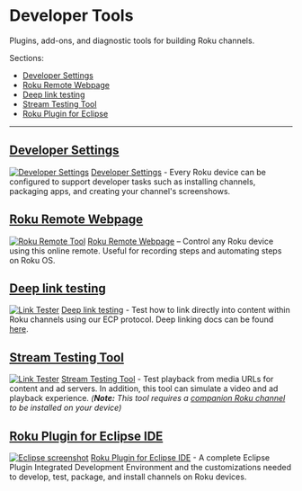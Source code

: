 # Developer Tools
Plugins, add-ons, and diagnostic tools for building Roku channels.

Sections:

* [Developer Settings](#developer-settings)
* [Roku Remote Webpage](#roku-remote-webpage)
* [Deep link testing](#deep-link-testing)
* [Stream Testing Tool](#stream-testing-tool)
* [Roku Plugin for Eclipse](#roku-plugin-for-eclipse-ide)

- - -

## [Developer Settings](/develop/developer-tools/developer-settings.md)
[![Developer Settings](https://github.com/rokudev/docs/raw/master/images/dev-settings-application-installer.png)](/develop/developer-tools/developer-settings.md)
[Developer Settings](/develop/developer-tools/developer-settings.md) - Every Roku device can be configured to support developer tasks such as installing channels, packaging apps, and creating your channel's screenshows.

## [Roku Remote Webpage](http://devtools.web.roku.com/RokuRemote/)
[![Roku Remote Tool](https://github.com/rokudev/docs/raw/master/images/Roku-Remote-Tool.jpg)](http://devtools.web.roku.com/RokuRemote/)
[Roku Remote Webpage](http://devtools.web.roku.com/RokuRemote/) – Control any Roku device using this online remote. Useful for recording steps and automating steps on Roku OS.

## [Deep link testing](http://devtools.web.roku.com/DeepLinkingTester/)

[![Link Tester](https://github.com/rokudev/docs/raw/master/images/Roku-Deep-Linking-Tester.jpg)](http://devtools.web.roku.com/DeepLinkingTester/)
[Deep link testing](http://devtools.web.roku.com/DeepLinkingTester/) - Test how to link directly into content within Roku channels using our ECP protocol. Deep linking docs can be found [here](https://github.com/rokudev/docs/tree/master/develop/guides/deep-linking.md).

## [Stream Testing Tool](http://devtools.web.roku.com/stream_tester/html)

[![Link Tester](https://github.com/rokudev/docs/raw/master/images/Roku_Stream-Tester.jpg)](http://devtools.web.roku.com/stream_tester/html)
[Stream Testing Tool](http://devtools.web.roku.com/stream_tester/html) -  Test playback from media URLs for content and ad servers. In addition, this tool can simulate a video and ad playback experience. _(**Note:** This tool requires a [companion Roku channel](https://my.roku.com/add/ZJMQ6D5) to be installed on your device)_

## [Roku Plugin for Eclipse IDE](https://github.com/rokudev/docs/tree/master/develop/developer-tools/eclipse-plugin.md)
[![Eclipse screenshot](https://github.com/rokudev/docs/raw/master/images/eclipse_1.png)](https://github.com/rokudev/docs/tree/master/develop/developer-tools/eclipse-plugin.md)
[Roku Plugin for Eclipse IDE](https://github.com/rokudev/docs/tree/master/develop/developer-tools/eclipse-plugin.md) - A complete Eclipse Plugin Integrated Development Environment and the customizations needed to develop, test, package, and install channels on Roku devices.
